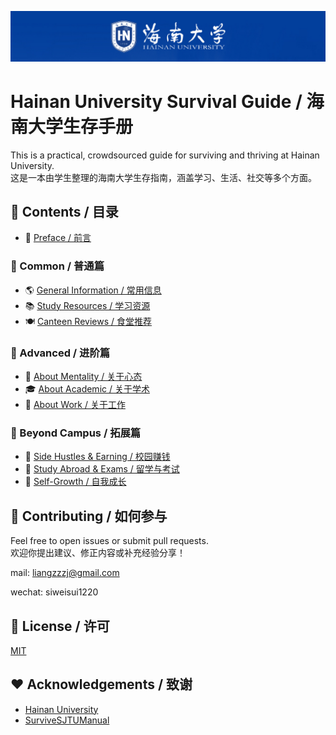   <p align="center">
  <img src="docs/assets/hnu-logo.png" alt="Hainan University Logo">
  </p>

# Hainan University Survival Guide / 海南大学生存手册

This is a practical, crowdsourced guide for surviving and thriving at Hainan University.  
这是一本由学生整理的海南大学生存指南，涵盖学习、生活、社交等多个方面。

## 📖 Contents / 目录
- 🫡 [Preface / 前言](docs/preface.md)

### 🧩 Common / 普通篇
- 🌎 [General Information / 常用信息](docs/general-information.md)
- 📚 [Study Resources / 学习资源](docs/study-resources.md)
- 🍽 [Canteen Reviews / 食堂推荐](docs/canteen-reviews.md)

### 🚀 Advanced / 进阶篇
- 🧠 [About Mentality / 关于心态](docs/about-mentality.md)
- 🎓 [About Academic / 关于学术](docs/about-academic.md)
- 💼 [About Work / 关于工作](docs/about-work.md)

### 🧭 Beyond Campus / 拓展篇
- 💸 [Side Hustles & Earning / 校园赚钱](docs/side-hustles.md)
- 🧳 [Study Abroad & Exams / 留学与考试](docs/study-abroad.md)
- 🌱 [Self-Growth / 自我成长](docs/self-growth.md)
## 🤝 Contributing / 如何参与

Feel free to open issues or submit pull requests.  
欢迎你提出建议、修正内容或补充经验分享！

mail: <EMAIL>liangzzzj@gmail.com

wechat: siweisui1220
## 📝 License / 许可
[MIT](LICENSE)
## ❤️ Acknowledgements / 致谢
- [Hainan University](https://www.hainu.edu.cn/)
- [SurviveSJTUManual](https://survivesjtu.gitbook.io/survivesjtumanual/)
